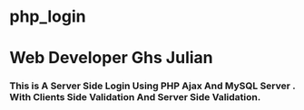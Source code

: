 # php_login
# Web Developer Ghs Julian 

### This is A Server Side Login Using PHP Ajax And MySQL Server . With Clients Side Validation And Server Side Validation.
